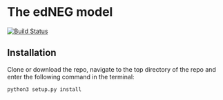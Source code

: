 # The edNEG model 

[![Build Status](https://travis-ci.com/CINPLA/edNEGmodel.svg?token=ysPymD2Us3kpyo2SF9i6&branch=master)](https://travis-ci.com/CINPLA/brain_tissue_module)

## Installation 

Clone or download the repo, navigate to the top directory of the repo and enter the following
command in the terminal: 
```bash
python3 setup.py install
```


